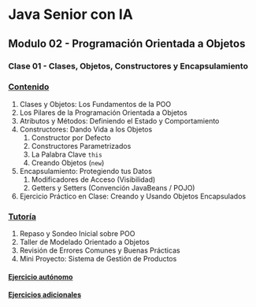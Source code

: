 # Java Senior con IA

## Modulo 02 - Programación Orientada a Objetos

### Clase 01 - Clases, Objetos, Constructores y Encapsulamiento

### [Contenido](1-contenido.md)

1. Clases y Objetos: Los Fundamentos de la POO
2. Los Pilares de la Programación Orientada a Objetos
3. Atributos y Métodos: Definiendo el Estado y Comportamiento
4. Constructores: Dando Vida a los Objetos
    1. Constructor por Defecto
    2. Constructores Parametrizados
    3. La Palabra Clave `this`
    4. Creando Objetos (`new`)
5. Encapsulamiento: Protegiendo tus Datos
    1. Modificadores de Acceso (Visibilidad)
    2. Getters y Setters (Convención JavaBeans / POJO)
6. Ejercicio Práctico en Clase: Creando y Usando Objetos Encapsulados

### [Tutoría](2-tutoria.md)

1. Repaso y Sondeo Inicial sobre POO
2. Taller de Modelado Orientado a Objetos
3. Revisión de Errores Comunes y Buenas Prácticas
4. Mini Proyecto: Sistema de Gestión de Productos

#### [Ejercicio autónomo](3-ejercicio.md)

#### [Ejercicios adicionales](4-ejercicios_adicionales.md)
